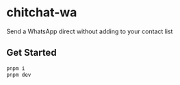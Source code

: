 # chitchat-wa

Send a WhatsApp direct without adding to your contact list

## Get Started

```bash
pnpm i
pnpm dev
```
